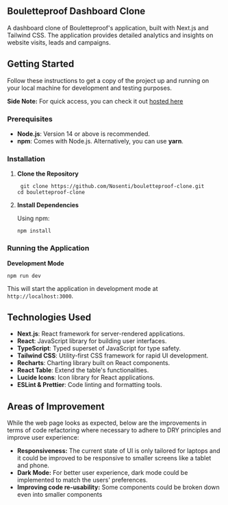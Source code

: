 ## Bouletteproof Dashboard Clone

A dashboard clone of Bouletteproof's application, built with Next.js and Tailwind CSS. The application provides detailed analytics and insights on website visits, leads and campaigns.

## Getting Started

Follow these instructions to get a copy of the project up and running on your local machine for development and testing purposes.

**Side Note:** For quick access, you can check it out [hosted here](https://bouletteproof-clone.vercel.app/dashboard)

### Prerequisites

- **Node.js**: Version 14 or above is recommended.
- **npm**: Comes with Node.js. Alternatively, you can use **yarn**.

### Installation

1. **Clone the Repository**

   ```
    git clone https://github.com/Nosenti/bouletteproof-clone.git
   cd bouletteproof-clone
   ```

2. **Install Dependencies**

   Using npm:

   ```
   npm install
   ```

### Running the Application

**Development Mode**

```
npm run dev
```

This will start the application in development mode at `http://localhost:3000`.

## Technologies Used

- **Next.js**: React framework for server-rendered applications.
- **React**: JavaScript library for building user interfaces.
- **TypeScript**: Typed superset of JavaScript for type safety.
- **Tailwind CSS**: Utility-first CSS framework for rapid UI development.
- **Recharts**: Charting library built on React components.
- **React Table**: Extend the table's functionalities.
- **Lucide Icons**: Icon library for React applications.
- **ESLint & Prettier**: Code linting and formatting tools.

## Areas of Improvement

While the web page looks as expected, below are the improvements in terms of code refactoring where necessary to adhere to DRY principles and improve user experience:

- **Responsiveness:** The current state of UI is only tailored for laptops and it could be improved to be responsive to smaller screens like a tablet and phone. 
- **Dark Mode:** For better user experience, dark mode could be implemented to match the users' preferences. 
- **Improving code re-usability:** Some components could be broken down even into smaller components